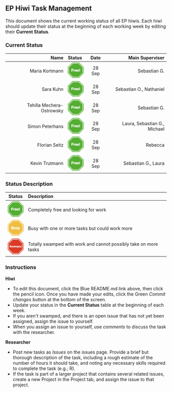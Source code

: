 ## EP Hiwi Task Management

This document shows the current working status of all EP hiwis. Each hiwi should update their status at the beginning of each working week by editing their **Current Status**.



### Current Status

| Name   |  Status |    Date      |  Main Superviser |
|----------:|:-----|:-----:|----------:|
|Maria Kortmann | <img width=50px src="free.png"> |    28 Sep| Sebastian G.  |
| Sara Kuhn | <img width=50px src="free.png"> | 28 Sep| Sebastian O., Nathaniel  |
| Tehilla Mechera-Ostrowsky | <img width=50px src="free.png"> |    28 Sep |Sebastian G. |
| Simon Peterhans  |  <img width=50px src="free.png">   |   28 Sep| Laura, Sebastian G., Michael |
| Florian Seitz |<img width=50px src="free.png"> |    28 Sep| Rebecca  |
| Kevin Trutmann  | <img width=50px src="free.png"> |    28 Sep| Sebastian G., Laura |

### Status Description

| Status|      Description      |  
|----------|:-------------|
| <img width=50px src="free.png">|  Completely free and looking for work |
| <img width=50px src="busy.png">|  Busy with one or more tasks but could work more | 
| <img width=50px src="swamped.png">|  Totally swamped with work and cannot possibly take on more tasks  | 


### Instructions

**Hiwi**

- To edit this document, click the Blue README.md link above, then click the pencil icon. Once you have made your edits, click the Green *Commit changes* button at the bottom of the screen.
- Update your status in the **Current Status** table at the beginning of each week.
- If you aren't swamped, and there is an open issue that has not yet been assigned, assign the issue to yourself.
- When you assign an issue to yourself, use *comments* to discuss the task with the researcher.

**Researcher**

- Post new tasks as *Issues* on the issues page. Provide a brief but thorough description of the task, including a rough estimate of the number of hours it should take, and noting any necessary skills required to complete the task (e.g.; R).
- If the task is part of a larger project that contains several related issues, create a new Project in the Project tab, and assign the issue to that project.
